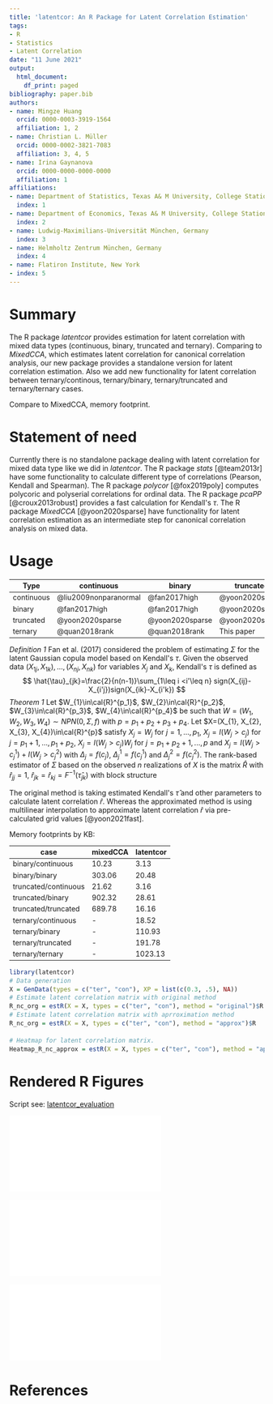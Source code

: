 ```yaml
---
title: 'latentcor: An R Package for Latent Correlation Estimation'
tags:
- R
- Statistics
- Latent Correlation
date: "11 June 2021"
output:
  html_document:
    df_print: paged
bibliography: paper.bib
authors:
- name: Mingze Huang
  orcid: 0000-0003-3919-1564
  affiliation: 1, 2
- name: Christian L. Müller
  orcid: 0000-0002-3821-7083
  affiliation: 3, 4, 5
- name: Irina Gaynanova
  orcid: 0000-0000-0000-0000
  affiliation: 1
affiliations:
- name: Department of Statistics, Texas A& M University, College Station, TX
  index: 1
- name: Department of Economics, Texas A& M University, College Station, TX
  index: 2
- name: Ludwig-Maximilians-Universität München, Germany
  index: 3
- name: Helmholtz Zentrum München, Germany
  index: 4
- name: Flatiron Institute, New York
- index: 5
---
```



# Summary

The R package *latentcor* provides estimation for latent correlation with mixed data types (continuous, binary, truncated and ternary). Comparing to *MixedCCA*, which estimates latent correlation for canonical correlation analysis, our new package provides a standalone version for latent correlation estimation. Also we add new functionality for latent correlation between ternary/continous, ternary/binary, ternary/truncated and ternary/ternary cases.


Compare to MixedCCA, memory footprint.

# Statement of need

Currently there is no standalone package dealing with latent correlation for mixed data type like we did in *latentcor*. The R package *stats* [@team2013r] have some functionality to calculate different type of correlations (Pearson, Kendall and Spearman). The R package *polycor* [@fox2019poly] computes polycoric and polyserial correlations for ordinal data. The R package *pcaPP* [@croux2013robust] provides a fast calculation for Kendall's $\tau$. The R package *MixedCCA* [@yoon2020sparse] have functionality for latent correlation estimation as an intermediate step for canonical correlation analysis on mixed data.

# Usage
 
 |Type | continuous | binary | truncated | ternary |
|-----|----------|----------|----------|----------|
|continuous | @liu2009nonparanormal | @fan2017high | @yoon2020sparse | @quan2018rank |
|binary | @fan2017high | @fan2017high | @yoon2020sparse | @quan2018rank |
|truncated | @yoon2020sparse | @yoon2020sparse | @yoon2020sparse | This paper |
|ternary | @quan2018rank | @quan2018rank | This paper | @quan2018rank |
 
*Definition 1* Fan et al. (2017) considered the problem of estimating $\Sigma$ for the latent Gaussian copula model based on Kendall's $\tau$. Given the observed data $(X_{1j}, X_{1k}), ..., (X_{nj}, X_{nk})$ for variables $X_{j}$ and $X_{k}$, Kendall's $\tau$ is defined as
$$
\hat{\tau}_{jk}=\frac{2}{n(n-1)}\sum_{1\leq i <i'\leq n} sign(X_{ij}-X_{i'j})sign(X_{ik}-X_{i'k})
$$
*Theorem 1* Let $W_{1}\in\cal{R}^{p_1}$, $W_{2}\in\cal{R}^{p_2}$, $W_{3}\in\cal{R}^{p_3}$, $W_{4}\in\cal{R}^{p_4}$ be such that $W=(W_{1}, W_{2}, W_{3}, W_{4})\sim NPN(0,\Sigma,f)$ with $p=p_{1}+p_{2}+p_{3}+p_{4}$. Let $X=(X_{1}, X_{2}, X_{3}, X_{4})\in\cal{R}^{p}$ satisfy $X_{j}=W_{j}$ for $j=1,...,p_{1}$, $X_{j}=I(W_{j}>c_{j})$ for $j=p_{1}+1,...,p_{1}+p_{2}$, $X_{j}=I(W_{j}>c_{j})W_{j}$ for $j=p_{1}+p_{2}+1,...,p$ and $X_{j}=I(W_{j}>c_{j}^{1})+I(W_{j}>c_{j}^{2})$ with $\Delta_{j}=f(c_{j})$, $\Delta_{j}^{1}=f(c_{j}^{1})$ and $\Delta_{j}^{2}=f(c_{j}^{2})$. The rank-based estimator of $\Sigma$ based on the observed $n$ realizations of $X$ is the matrix $\hat{R}$ with $\hat{r}_{jj}=1$, $\hat{r}_{jk}=\hat{r}_{kj}=F^{-1}(\hat{\tau}_{jk})$ with block structure
<!--
$$
\hat{R}=\left(\begin{array}\\
F^{-1}_{CC}(\hat{\tau})\hspace{.2in} F^{-1}_{CB}(\hat{\tau})\hspace{.2in} F^{-1}_{CT}(\hat{\tau})\hspace{.2in} F^{-1}_{CN}(\hat{\tau})\\
F^{-1}_{BC}(\hat{\tau})\hspace{.2in} F^{-1}_{BB}(\hat{\tau})\hspace{.2in} F^{-1}_{BT}(\hat{\tau})\hspace{.2in} F^{-1}_{BN}(\hat{\tau})\\
F^{-1}_{TC}(\hat{\tau})\hspace{.2in} F^{-1}_{TB}(\hat{\tau})\hspace{.2in} F^{-1}_{TT}(\hat{\tau})\hspace{.2in} F^{-1}_{TN}(\hat{\tau})\\
F^{-1}_{NC}(\hat{\tau})\hspace{.2in} F^{-1}_{NB}(\hat{\tau})\hspace{.2in} F^{-1}_{NT}(\hat{\tau})\hspace{.2in} F^{-1}_{NN}(\hat{\tau})
\end{array}\right)
$$
-->
The original method is taking estimated Kendall's $\hat{\tau}$ and other parameters to calculate latent correlation $\hat{r}$. Whereas the approximated method is using multilinear interpolation to approximate latent correlation $\hat{r}$ via pre-calculated grid values [@yoon2021fast].


Memory footprints by KB:

 | case | mixedCCA | latentcor |
 |-----|----------|----------|
| binary/continuous | 10.23 | 3.13 |
| binary/binary | 303.06 | 20.48 |
| truncated/continuous | 21.62 | 3.16 |
| truncated/binary | 902.32 | 28.61 | 
| truncated/truncated | 689.78 | 16.16 |
| ternary/continuous | - | 18.52 |
| ternary/binary | - | 110.93 |
| ternary/truncated | - | 191.78 |
| ternary/ternary | - | 1023.13 |


```r
library(latentcor)
# Data generation
X = GenData(types = c("ter", "con"), XP = list(c(0.3, .5), NA))
# Estimate latent correlation matrix with original method
R_nc_org = estR(X = X, types = c("ter", "con"), method = "original")$R
# Estimate latent correlation matrix with aprroximation method
R_nc_org = estR(X = X, types = c("ter", "con"), method = "approx")$R

# Heatmap for latent correlation matrix.
Heatmap_R_nc_approx = estR(X = X, types = c("ter", "con"), method = "approx", corplot = TRUE)$plotR
```


# Rendered R Figures
Script see: [latentcor_evaluation](https://github.com/mingzehuang/latentcor_evaluation/blob/master/unbias_check.R)

![\label{fig:R_nc_org}](R_nc_org.pdf)


![\label{fig:R_nc_approx}](R_nc_approx.pdf)


![\label{fig:R_nc_pearson}](R_nc_pearson.pdf)



# References
